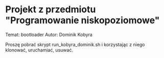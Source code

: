 # Projekt z przedmiotu "Programowanie niskopoziomowe"
Temat: bootloader
Autor: Dominik Kobyra  

Proszę pobrać skrypt run_kobyra_dominik.sh i korzystając z niego klonować, uruchamiać, usuwać.
